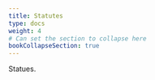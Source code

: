 ```yaml
---
title: Statutes
type: docs
weight: 4
# Can set the section to collapse here
bookCollapseSection: true
---
```


Statues.

